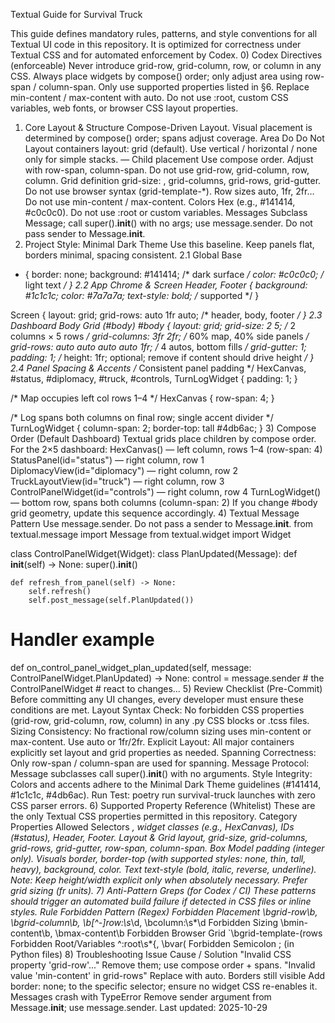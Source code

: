 Textual Guide for Survival Truck

This guide defines mandatory rules, patterns, and style conventions for all Textual UI code in this repository. It is optimized for correctness under Textual CSS and for automated enforcement by Codex.
0) Codex Directives (enforceable)
Never introduce grid-row, grid-column, row, or column in any CSS.
Always place widgets by compose() order; only adjust area using row-span / column-span.
Only use supported properties listed in §6.
Replace min-content / max-content with auto.
Do not use :root, custom CSS variables, web fonts, or browser CSS layout properties.
1) Core Layout & Structure
Compose-Driven Layout. Visual placement is determined by compose() order; spans adjust coverage.
Area
Do
Do Not
Layout containers
layout: grid (default). Use vertical / horizontal / none only for simple stacks.
—
Child placement
Use compose order. Adjust with row-span, column-span.
Do not use grid-row, grid-column, row, column.
Grid definition
grid-size: <cols> <rows>, grid-columns, grid-rows, grid-gutter.
Do not use browser syntax (grid-template-*).
Row sizes
auto, 1fr, 2fr…
Do not use min-content / max-content.
Colors
Hex (e.g., #141414, #c0c0c0).
Do not use :root or custom variables.
Messages
Subclass Message; call super().__init__() with no args; use message.sender.
Do not pass sender to Message.__init__.
2) Project Style: Minimal Dark Theme
Use this baseline. Keep panels flat, borders minimal, spacing consistent.
2.1 Global Base
* {
    border: none;
    background: #141414;  /* dark surface */
    color: #c0c0c0;       /* light text */
}
2.2 App Chrome & Screen
Header, Footer {
    background: #1c1c1c;
    color: #7a7a7a;
    text-style: bold;  /* supported */
}

Screen {
    layout: grid;
    grid-rows: auto 1fr auto;  /* header, body, footer */
}
2.3 Dashboard Body Grid (#body)
#body {
    layout: grid;
    grid-size: 2 5;             /* 2 columns × 5 rows */
    grid-columns: 3fr 2fr;      /* 60% map, 40% side panels */
    grid-rows: auto auto auto auto 1fr;  /* 4 autos, bottom fills */
    grid-gutter: 1;
    padding: 1;
    /* height: 1fr;  optional; remove if content should drive height */
}
2.4 Panel Spacing & Accents
/* Consistent panel padding */
HexCanvas, #status, #diplomacy, #truck, #controls, TurnLogWidget {
    padding: 1;
}

/* Map occupies left col rows 1–4 */
HexCanvas {
    row-span: 4;
}

/* Log spans both columns on final row; single accent divider */
TurnLogWidget {
    column-span: 2;
    border-top: tall #4db6ac;
}
3) Compose Order (Default Dashboard)
Textual grids place children by compose order. For the 2×5 dashboard:
HexCanvas() — left column, rows 1–4 (row-span: 4)
StatusPanel(id="status") — right column, row 1
DiplomacyView(id="diplomacy") — right column, row 2
TruckLayoutView(id="truck") — right column, row 3
ControlPanelWidget(id="controls") — right column, row 4
TurnLogWidget() — bottom row, spans both columns (column-span: 2)
If you change #body grid geometry, update this sequence accordingly.
4) Textual Message Pattern
Use message.sender. Do not pass a sender to Message.__init__.
from textual.message import Message
from textual.widget import Widget

class ControlPanelWidget(Widget):
    class PlanUpdated(Message):
        def __init__(self) -> None:
            super().__init__()

    def refresh_from_panel(self) -> None:
        self.refresh()
        self.post_message(self.PlanUpdated())

# Handler example
def on_control_panel_widget_plan_updated(self, message: ControlPanelWidget.PlanUpdated) -> None:
    control = message.sender  # the ControlPanelWidget
    # react to changes...
5) Review Checklist (Pre-Commit)
Before committing any UI changes, every developer must ensure these conditions are met.
Layout Syntax Check: No forbidden CSS properties (grid-row, grid-column, row, column) in any .py CSS blocks or .tcss files.
Sizing Consistency: No fractional row/column sizing uses min-content or max-content. Use auto or 1fr/2fr.
Explicit Layout: All major containers explicitly set layout and grid properties as needed.
Spanning Correctness: Only row-span / column-span are used for spanning.
Message Protocol: Message subclasses call super().__init__() with no arguments.
Style Integrity: Colors and accents adhere to the Minimal Dark Theme guidelines (#141414, #1c1c1c, #4db6ac).
Run Test: poetry run survival-truck launches with zero CSS parser errors.
6) Supported Property Reference (Whitelist)
These are the only Textual CSS properties permitted in this repository.
Category
Properties Allowed
Selectors
*, widget classes (e.g., HexCanvas), IDs (#status), Header, Footer.
Layout & Grid
layout, grid-size, grid-columns, grid-rows, grid-gutter, row-span, column-span.
Box Model
padding (integer only).
Visuals
border, border-top (with supported styles: none, thin, tall, heavy), background, color.
Text
text-style (bold, italic, reverse, underline).
Note: Keep height/width explicit only when absolutely necessary. Prefer grid sizing (fr units).
7) Anti-Pattern Greps (for Codex / CI)
These patterns should trigger an automated build failure if detected in CSS files or inline styles.
Rule
Forbidden Pattern (Regex)
Forbidden Placement
\bgrid-row\b, \bgrid-column\b, \b[^-]row:\s*\d, \bcolumn:\s*\d
Forbidden Sizing
\bmin-content\b, \bmax-content\b
Forbidden Browser Grid
`\bgrid-template-(rows
Forbidden Root/Variables
^:root\s*{, \bvar\(
Forbidden Semicolon
; (in Python files)
8) Troubleshooting
Issue
Cause / Solution
"Invalid CSS property 'grid-row'..."
Remove them; use compose order + spans.
"Invalid value 'min-content' in grid-rows"
Replace with auto.
Borders still visible
Add border: none; to the specific selector; ensure no widget CSS re-enables it.
Messages crash with TypeError
Remove sender argument from Message.__init__; use message.sender.
Last updated: 2025-10-29
